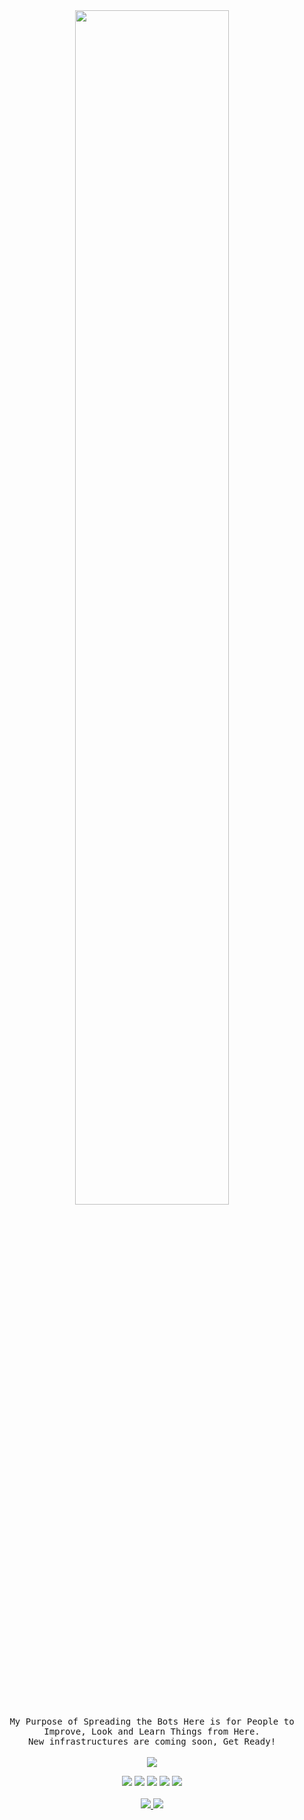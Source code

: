 <p align="center">
    <img align="right" width="30%">
    <br><br>
 <img width="70%" src="https://readme-typing-svg.demolab.com?font=Fira+Code&pause=2000&color=FFFFFF&background=FF6AAA00&vCenter=false&multiline=true&width=435&height=30&lines=Hi+👋%2C+I'm+Tornado"><br>
    <samp>
        My Purpose of Spreading the Bots Here is for People to Improve, Look and Learn Things from Here.<br>
        New infrastructures are coming soon, Get Ready!<br>
    </samp>
    <br>
    <img src="https://komarev.com/ghpvc/?username=tornadoyumcnm">
</p>

<p align="center">
    <img src="https://img.shields.io/badge/javascript-%23323330.svg?style=for-the-badge&logo=javascript&logoColor=%23F7DF1E"> 
    <img src="https://img.shields.io/badge/python-3670A0?style=for-the-badge&logo=python&logoColor=ffdd54"> 
    <img src="https://img.shields.io/badge/c++-%2300599C.svg?style=for-the-badge&logo=c%2B%2B&logoColor=white"> 
    <img src="https://img.shields.io/badge/c%23-%23239120.svg?style=for-the-badge&logo=csharp&logoColor=white"> 
    <img src="https://img.shields.io/badge/vue.js-%2335495e.svg?style=for-the-badge&logo=vuedotjs&logoColor=%234FC08D">
    <br><br>
    <a href="https://discord.com/channels/@me/1210349534434299977">
        <img src="https://img.shields.io/badge/Discord-%237289DA.svg?logo=discord&logoColor=white">
    </a>
    <a href="https://instagram.com/korbilayim">
        <img src="https://img.shields.io/badge/Instagram-%23E4405F.svg?logo=Instagram&logoColor=white">
    </a>
</p>
